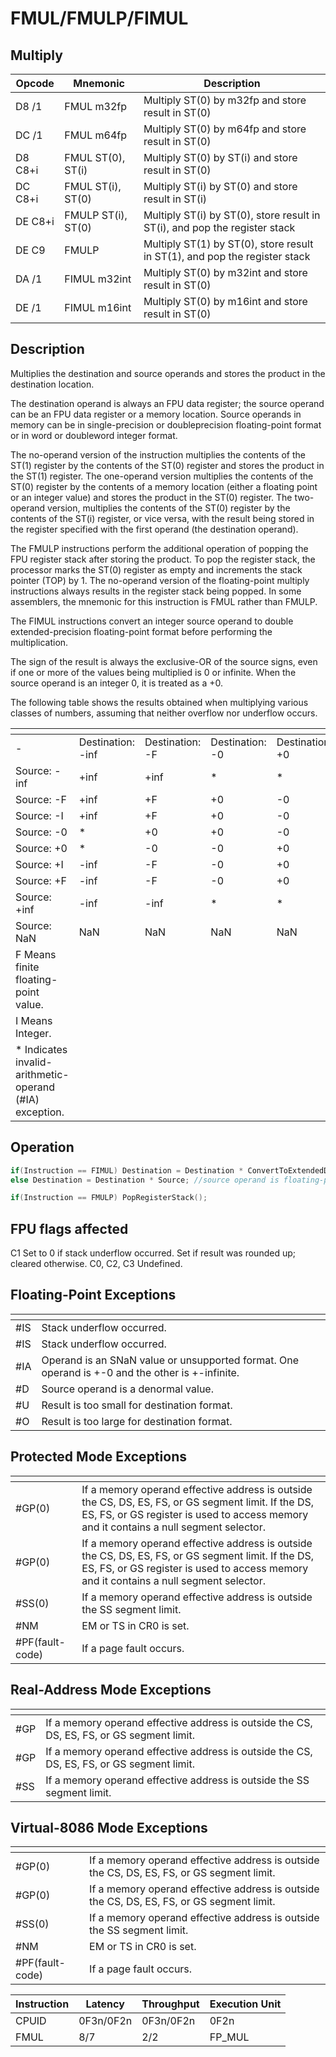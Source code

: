 # FMUL/FMULP/FIMUL
 
## Multiply
 
 
|Opcode|Mnemonic|Description|
|-|-|-|
|D8 /1|FMUL m32fp|Multiply ST(0) by m32fp and store result in ST(0)|
|DC /1|FMUL m64fp|Multiply ST(0) by m64fp and store result in ST(0)|
|D8 C8+i|FMUL ST(0), ST(i)|Multiply ST(0) by ST(i) and store result in ST(0)|
|DC C8+i|FMUL ST(i), ST(0)|Multiply ST(i) by ST(0) and store result in ST(i)|
|DE C8+i|FMULP ST(i), ST(0)|Multiply ST(i) by ST(0), store result in ST(i), and pop the register stack|
|DE C9|FMULP|Multiply ST(1) by ST(0), store result in ST(1), and pop the register stack|
|DA /1|FIMUL m32int|Multiply ST(0) by m32int and store result in ST(0)|
|DE /1|FIMUL m16int|Multiply ST(0) by m16int and store result in ST(0)|
 
## Description
 
Multiplies the destination and source operands and stores the product in the destination location.
 
The destination operand is always an FPU data register; the source operand can be an FPU data register or a memory location. Source operands in memory can be in single-precision or doubleprecision floating-point format or in word or doubleword integer format.
 
The no-operand version of the instruction multiplies the contents of the ST(1) register by the contents of the ST(0) register and stores the product in the ST(1) register. The one-operand version multiplies the contents of the ST(0) register by the contents of a memory location (either a floating point or an integer value) and stores the product in the ST(0) register. The two-operand version, multiplies the contents of the ST(0) register by the contents of the ST(i) register, or vice versa, with the result being stored in the register specified with the first operand (the destination operand).
 
The FMULP instructions perform the additional operation of popping the FPU register stack after storing the product. To pop the register stack, the processor marks the ST(0) register as empty and increments the stack pointer (TOP) by 1. The no-operand version of the floating-point multiply instructions always results in the register stack being popped. In some assemblers, the mnemonic for this instruction is FMUL rather than FMULP.
 
The FIMUL instructions convert an integer source operand to double extended-precision floating-point format before performing the multiplication.
 
The sign of the result is always the exclusive-OR of the source signs, even if one or more of the values being multiplied is 0 or infinite. When the source operand is an integer 0, it is treated as a +0.
 
The following table shows the results obtained when multiplying various classes of numbers, assuming that neither overflow nor underflow occurs.
 
|[]()||||||||
|-|-|-|-|-|-|-|-|
|-|Destination: -inf|Destination: -F|Destination: -0|Destination: +0|Destination: +F|Destination: +inf|Destination: NaN|
|Source: -inf|+inf|+inf|*|*|-inf|-inf|NaN|
|Source: -F|+inf|+F|+0|-0|-F|-inf|NaN|
|Source: -I|+inf|+F|+0|-0|-F|-inf|NaN|
|Source: -0|*|+0|+0|-0|-0|*|NaN|
|Source: +0|*|-0|-0|+0|+0|*|NaN|
|Source: +I|-inf|-F|-0|+0|+F|+inf|NaN|
|Source: +F|-inf|-F|-0|+0|+F|+inf|NaN|
|Source: +inf|-inf|-inf|*|*|+inf|+inf|NaN|
|Source: NaN|NaN|NaN|NaN|NaN|NaN|NaN|NaN|
|F Means finite floating-point value.|
|I Means Integer.|
|* Indicates invalid-arithmetic-operand (#IA) exception.|
 
## Operation
 
```c
if(Instruction == FIMUL) Destination = Destination * ConvertToExtendedDouble(Source);
else Destination = Destination * Source; //source operand is floating-point value

if(Instruction == FMULP) PopRegisterStack();

```
 
 
## FPU flags affected
 
C1 Set to 0 if stack underflow occurred.
Set if result was rounded up; cleared otherwise.
C0, C2, C3 Undefined.

 
 
## Floating-Point Exceptions
 
|[]()||
|-|-|
|#IS|Stack underflow occurred.|
|#IS|Stack underflow occurred.|
|#IA|Operand is an SNaN value or unsupported format. One operand is +-0 and the other is +-infinite.|
|#D|Source operand is a denormal value.|
|#U|Result is too small for destination format.|
|#O|Result is too large for destination format.|
 
## Protected Mode Exceptions
 
|[]()||
|-|-|
|#GP(0)|If a memory operand effective address is outside the CS, DS, ES, FS, or GS segment limit. If the DS, ES, FS, or GS register is used to access memory and it contains a null segment selector.|
|#GP(0)|If a memory operand effective address is outside the CS, DS, ES, FS, or GS segment limit. If the DS, ES, FS, or GS register is used to access memory and it contains a null segment selector.|
|#SS(0)|If a memory operand effective address is outside the SS segment limit.|
|#NM|EM or TS in CR0 is set.|
|#PF(fault-code)|If a page fault occurs.|
 
## Real-Address Mode Exceptions
 
|[]()||
|-|-|
|#GP|If a memory operand effective address is outside the CS, DS, ES, FS, or GS segment limit.|
|#GP|If a memory operand effective address is outside the CS, DS, ES, FS, or GS segment limit.|
|#SS|If a memory operand effective address is outside the SS segment limit.|
 
## Virtual-8086 Mode Exceptions
 
|[]()||
|-|-|
|#GP(0)|If a memory operand effective address is outside the CS, DS, ES, FS, or GS segment limit.|
|#GP(0)|If a memory operand effective address is outside the CS, DS, ES, FS, or GS segment limit.|
|#SS(0)|If a memory operand effective address is outside the SS segment limit.|
|#NM|EM or TS in CR0 is set.|
|#PF(fault-code)|If a page fault occurs.|
 
|Instruction|Latency|Throughput|Execution Unit|
|-|-|-|-|
|CPUID|0F3n/0F2n|0F3n/0F2n|0F2n|
|FMUL|8/7|2/2|FP_MUL|
